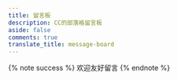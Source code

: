 ```yaml
---
title: 留言板
description: CC的部落格留言板
aside: false
comments: true
translate_title: message-board
---
```

{% note success %} 欢迎友好留言 {% endnote %}

<!-- Emoji符号表情大全
热门Emoji表情符号
☀☁☔⛄⚡🌀🌂🌙🌟🍀🌷🌱🍁🌸🌹🍂🍃🌺🌻🌴🌵🌾🍎🍊🍓👀👂👃👄👅💅👦👧👨👩👫👮👱👲👳👴👵👶👷👸👯👻👼👽👾👿💀💂💃🐍🐎🐔🐗🐫🐘🐨🐒🐑🐙🐚🐛🐠🐡🐥🐦🐧🐩🐟🐬🐭🐯🐱🐳🐴🐵🐶🐷🐻🐹🐺🐮🐰🐸🐾😠😩😲😞😵😰😒😍😤😜😝😋😘😚😷😳😃😆😁😂☺😄😢😭😨😣😡😌😖😔😱😪😏😓😥😫😉😺😸😹😽😻😿😼🙀🙋🙌🙍🙏🔥🎁🎄🎅🎈🎉🎍🎎🎓🎏🎐🎃📞📱📲📠💻💽💾💿📀🎵🎶🎼📺💋💏💐💑🍔☕🍸🍺❤💓💔💖💗💘💙💚💛💜💝♥💢💤💦💨💩💪✨🔔✊✋✌👊👍☝👆👇👈👉👋👏👌👎👐
全部Emoji表情符号
风靡世界的超酷表情符号集合

人物
😄😃😀😊☺😉😍😘😚😗😙😜😝😛😳😁😔😌😒😞😣😢😂😭😪😥😰😅😓😩😫😨😱😠😡😤😖😆😋😷😎😴😵😲😟😦😧😈👿😮😬😐😕😯😶😇😏😑👲👳👮👷💂👶👦👧👨👩👴👵👱👼👸😺😸😻😽😼🙀😿😹😾👹👺🙈🙉🙊💀👽💩🔥✨🌟💫💥💢💦💧💤💨👂👀👃👅👄👍👎👌👊✊✌👋✋👐👆👇👉👈🙌🙏☝👏💪🚶🏃💃👫👪👬👭💏💑👯🙆🙅💁🙋💆💇💅👰🙎🙍🙇🎩👑👒👟👞👡👠👢👕👔👚👗🎽👖👘👙💼👜👝👛👓🎀🌂💄💛💙💜💚❤💔💗💓💕💖💞💘💌💋💍💎👤👥💬👣💭
大自然
🐶🐺🐱🐭🐹🐰🐸🐯🐨🐻🐷🐽🐮🐗🐵🐒🐴🐑🐘🐼🐧🐦🐤🐥🐣🐔🐍🐢🐛🐝🐜🐞🐌🐙🐚🐠🐟🐬🐳🐋🐄🐏🐀🐃🐅🐇🐉🐎🐐🐓🐕🐖🐁🐂🐲🐡🐊🐫🐪🐆🐈🐩🐾💐🌸🌷🍀🌹🌻🌺🍁🍃🍂🌿🌾🍄🌵🌴🌲🌳🌰🌱🌼🌐🌞🌝🌚🌑🌒🌓🌔🌕🌖🌗🌘🌜🌛🌙🌍🌎🌏🌋🌌🌠⭐☀⛅☁⚡☔❄⛄🌀🌁🌈🌊
物体
🎍💝🎎🎒🎓🎏🎆🎇🎐🎑🎃👻🎅🎄🎁🎋🎉🎊🎈🎌🔮🎥📷📹📼💿📀💽💾💻📱☎📞📟📠📡📺📻🔊🔉🔈🔇🔔🔕📢📣⏳⌛⏰⌚🔓🔒🔏🔐🔑🔎💡🔦🔆🔅🔌🔋🔍🛁🛀🚿🚽🔧🔩🔨🚪🚬💣🔫🔪💊💉💰💴💵💷💶💳💸📲📧📥📤✉📩📨📯📫📪📬📭📮📦📝📄📃📑📊📈📉📜📋📅📆📇📁📂✂📌📎✒✏📏📐📕📗📘📙📓📔📒📚📖🔖📛🔬🔭📰🎨🎬🎤🎧🎼🎵🎶🎹🎻🎺🎷🎸👾🎮🃏🎴🀄🎲🎯🏈🏀⚽⚾🎾🎱🏉🎳⛳🚵🚴🏁🏇🏆🎿🏂🏊🏄🎣☕🍵🍶🍼🍺🍻🍸🍹🍷🍴🍕🍔🍟🍗🍖🍝🍛🍤🍱🍣🍥🍙🍘🍚🍜🍲🍢🍡🍳🍞🍩🍮🍦🍨🍧🎂🍰🍪🍫🍬🍭🍯🍎🍏🍊🍋🍒🍇🍉🍓🍑🍈🍌🍐🍍🍠🍆🍅🌽
地点
🏠🏡🏫🏢🏣🏥🏦🏪🏩🏨💒⛪🏬🏤🌇🌆🏯🏰⛺🏭🗼🗾🗻🌄🌅🌃🗽🌉🎠🎡⛲🎢🚢⛵🚤🚣⚓🚀✈💺🚁🚂🚊🚉🚞🚆🚄🚅🚈🚇🚝🚋🚃🚎🚌🚍🚙🚘🚗🚕🚖🚛🚚🚨🚓🚔🚒🚑🚐🚲🚡🚟🚠🚜💈🚏🎫🚦🚥⚠🚧🔰⛽🏮🎰♨🗿🎪🎭📍🚩
符号
🔟🔢🔣⬆⬇⬅➡🔠🔡🔤↗↖↘↙↔↕🔄◀▶🔼🔽↩↪ℹ⏪⏩⏫⏬⤵⤴🆗🔀🔁🔂🆕🆙🆒🆓🆖📶🎦🈁🈯🈳🈵🈴🈲🉐🈹🈺🈶🈚🚻🚹🚺🚼🚾🚰🚮🅿♿🚭🈷🈸🈂Ⓜ🛂🛄🛅🛃🉑㊙㊗🆑🆘🆔🚫🔞📵🚯🚱🚳🚷🚸⛔✳❇❎✅✴💟🆚📳📴🅰🅱🆎🅾💠➿♻♈♉♊♋♌♍♎♏♐♑♒♓⛎🔯🏧💹💲💱©®™❌‼⁉❗❓❕❔⭕🔝🔚🔙🔛🔜🔃🕛🕧🕐🕜🕑🕝🕒🕞🕓🕟🕔🕠🕕🕖🕗🕘🕙🕚🕡🕢🕣🕤🕥🕦✖➕➖➗♠♥♣♦💮💯✔☑🔘🔗➰〰〽🔱◼◻◾◽▪▫🔺🔲🔳⚫⚪🔴🔵🔻⬜⬛🔶🔷🔸🔹

一些常用的 Emoji 符号（可直接复制）
表情类
😀 😁 😂 🤣 😃 😄 😅 😆 😉 😊 😋 😎 😍 😘 😗 😙 😚 ☺️ 🙂 🤗 🤩 🤔 🤨 😐 😑 😶 🙄 😏 😣 😥 😮 🤐 😯 😪 😫 😴 😌 😛 😜 😝 🤤 😒 😓 😔 😕 🙃 🤑 😲 ☹️ 🙁 😖 😞 😟 😤 😢 😭 😦 😧 😨 😩 🤯 😬 😰 😱 😳 🤪 😵 😡 😠 🤬 😷 🤒 🤕 🤢 🤮 🤧 😇 🤠 🤡 🤥 🤫 🤭 🧐 🤓 😈 👿 👹 👺 💀 👻 👽 🤖 💩 😺 😸 😹 😻 😼 😽 🙀 😿 😾

手势类
🤲 👐 🙌 👏 🤝 👍 👎 👊 ✊ 🤛 🤜 🤞 ✌️ 🤟 🤘 👌 👈 👉 👆 👇 ☝️ ✋ 🤚 🖐 🖖 👋 🤙 💪🖕 ✍️ 🙏

人物
👶 👧 🧒 👦 👩 🧑 👨 👵 🧓 👴 👲 👳‍♀️ 👳‍♂️ 🧕 🧔 👱‍♂️ 👱‍♀️
👮‍♀️ 👮‍♂️ 👷‍♀️ 👷‍♂️ 💂‍♀️ 💂‍♂️ 🕵️‍♀️ 🕵️‍♂️ 👩‍⚕️ 👨‍⚕️ 👩‍🌾 👨‍🌾 👩‍🍳 👨‍🍳 👩‍🎓 👨‍🎓 👩‍🎤 👨‍🎤 👩‍🏫 👨‍🏫 👩‍🏭 👨‍🏭 👩‍💻 👨‍💻 👩‍💼 👨‍💼 👩‍🔧 👨‍🔧 👩‍🔬 👨‍🔬 👩‍🎨 👨‍🎨 👩‍🚒 👨‍🚒 👩‍✈️ 👨‍✈️ 👩‍🚀 👨‍🚀 👩‍⚖️ 👨‍⚖️ 👰 🤵 👸 🤴 🤶 🎅 🧙‍♀️ 🧙‍♂️ 🧝‍♀️ 🧝‍♂️ 🧛‍♀️ 🧛‍♂️ 🧟‍♀️ 🧟‍♂️ 🧞‍♀️ 🧞‍♂️ 🧜‍♀️ 🧜‍♂️ 🧚‍♀️ 🧚‍♂️ 👼 🤰 🤱 🙇‍♀️ 🙇‍♂️ 💁‍♀️ 💁‍♂️ 🙅‍♀️ 🙅‍♂️ 🙆‍♀️ 🙆‍♂️ 🙋‍♀️ 🙋‍♂️ 🤦‍♀️ 🤦‍♂️ 🤷‍♀️ 🤷‍♂️ 🙎‍♀️ 🙎‍♂️ 🙍‍♀️ 🙍‍♂️ 💇‍♀️ 💇‍♂️ 💆‍♀️ 💆‍♂️ 🧖‍♀️ 🧖‍♂️ 💅 🤳 💃 🕺 👯‍♀️ 👯‍♂️ 🕴 🚶‍♀️ 🚶‍♂️ 🏃‍♀️ 🏃‍♂️ 👫 👭 👬 💑 👩‍❤️‍👩 👨‍❤️‍👨 💏 👩‍❤️‍💋‍👩 👨‍❤️‍💋‍👨 👪 👨‍👩‍👧 👨‍👩‍👧‍👦 👨‍👩‍👦‍👦 👨‍👩‍👧‍👧 👩‍👩‍👦 👩‍👩‍👧 👩‍👩‍👧‍👦 👩‍👩‍👦‍👦 👩‍👩‍👧‍👧 👨‍👨‍👦 👨‍👨‍👧 👨‍👨‍👧‍👦 👨‍👨‍👦‍👦 👨‍👨‍👧‍👧 👩‍👦 👩‍👧 👩‍👧‍👦 👩‍👦‍👦 👩‍👧‍👧 👨‍👦 👨‍👧 👨‍👧‍👦 👨‍👦‍👦 👨‍👧‍👧

动植物 自然
🐶 🐱 🐭 🐹 🐰 🦊 🦝 🐻 🐼 🦘 🦡 🐨 🐯 🦁 🐮 🐷 🐽 🐸 🐵 🙈 🙉 🙊 🐒 🐔 🐧 🐦 🐤 🐣 🐥 🦆 🦢 🦅 🦉 🦚 🦜 🦇 🐺 🐗 🐴 🦄 🐝 🐛 🦋 🐌 🐚 🐞 🐜 🦗 🕷 🕸 🦂 🦟 🦠 🐢 🐍 🦎 🦖 🦕 🐙 🦑 🦐 🦀 🐡 🐠 🐟 🐬 🐳 🐋 🦈 🐊 🐅 🐆 🦓 🦍 🐘 🦏 🦛 🐪 🐫 🦙 🦒 🐃 🐂 🐄 🐎 🐖 🐏 🐑 🐐 🦌 🐕 🐩 🐈 🐓 🦃 🕊 🐇 🐁 🐀 🐿 🦔 🐾 🐉 🐲 🌵 🎄 🌲 🌳 🌴 🌱 🌿 ☘️ 🍀 🎍 🎋 🍃 🍂 🍁 🍄 🌾 💐 🌷 🌹 🥀 🌺 🌸 🌼 🌻 🌞 🌝 🌛 🌜 🌚 🌕 🌖 🌗 🌘 🌑 🌒 🌓 🌔 🌙 🌎 🌍 🌏 💫 ⭐️ 🌟 ✨ ⚡️ ☄️ 💥 🔥 🌪 🌈 ☀️ 🌤 ⛅️ 🌥 ☁️ 🌦 🌧 ⛈ 🌩 🌨 ❄️ ☃️ ⛄️ 🌬 💨 💧 💦 ☔️ ☂️ 🌊 🌫

十二生肖
🐁🐂🐅🐇🐉🐍🐎🐐🐒🐓🐕🐖

水果 食物
🍏 🍎 🍐 🍊 🍋 🍌 🍉 🍇 🍓 🍈 🍒 🍑 🍍 🥭 🥥 🥝 🍅 🍆 🥑 🥦 🥒 🥬 🌶 🌽 🥕 🥔 🍠 🥐 🍞 🥖 🥨 🥯 🧀 🥚 🍳 🥞 🥓 🥩 🍗 🍖 🌭 🍔 🍟 🍕 🥪 🥙 🌮 🌯 🥗 🥘 🥫 🍝 🍜 🍲 🍛 🍣 🍱 🥟 🍤 🍙 🍚 🍘 🍥 🥮 🥠 🍢 🍡 🍧 🍨 🍦 🥧 🍰 🎂 🍮 🍭 🍬 🍫 🍿 🧂 🍩 🍪 🌰 🥜 🍯 🥛 🍼 ☕️ 🍵 🥤 🍶 🍺 🍻 🥂 🍷 🥃 🍸 🍹 🍾 🥄 🍴 🍽 🥣 🥡 🥢

运动 娱乐
⚽️ 🏀 🏈 ⚾️ 🥎 🏐 🏉 🎾 🥏 🎱 🏓 🏸 🥅 🏒 🏑 🥍 🏏 ⛳️ 🏹 🎣 🥊 🥋 🎽 ⛸ 🥌 🛷 🛹 🎿 ⛷ 🏂 🏋️‍♀️ 🏋🏻‍♀️ 🏋🏼‍♀️ 🏋🏽‍♀️ 🏋🏾‍♀️ 🏋🏿‍♀️ 🏋️‍♂️ 🏋🏻‍♂️ 🏋🏼‍♂️ 🏋🏽‍♂️ 🏋🏾‍♂️ 🏋🏿‍♂️ 🤼‍♀️ 🤼‍♂️ 🤸‍♀️ 🤸🏻‍♀️ 🤸🏼‍♀️ 🤸🏽‍♀️ 🤸🏾‍♀️ 🤸🏿‍♀️ 🤸‍♂️ 🤸🏻‍♂️ 🤸🏼‍♂️ 🤸🏽‍♂️ 🤸🏾‍♂️ 🤸🏿‍♂️ ⛹️‍♀️ ⛹🏻‍♀️ ⛹🏼‍♀️ ⛹🏽‍♀️ ⛹🏾‍♀️ ⛹🏿‍♀️ ⛹️‍♂️ ⛹🏻‍♂️ ⛹🏼‍♂️ ⛹🏽‍♂️ ⛹🏾‍♂️ ⛹🏿‍♂️ 🤺 🤾‍♀️ 🤾🏻‍♀️ 🤾🏼‍♀️ 🤾🏾‍♀️ 🤾🏾‍♀️ 🤾🏿‍♀️ 🤾‍♂️ 🤾🏻‍♂️ 🤾🏼‍♂️ 🤾🏽‍♂️ 🤾🏾‍♂️ 🤾🏿‍♂️ 🏌️‍♀️ 🏌🏻‍♀️ 🏌🏼‍♀️ 🏌🏽‍♀️ 🏌🏾‍♀️ 🏌🏿‍♀️ 🏌️‍♂️ 🏌🏻‍♂️ 🏌🏼‍♂️ 🏌🏽‍♂️ 🏌🏾‍♂️ 🏌🏿‍♂️ 🏇 🏇🏻 🏇🏼 🏇🏽 🏇🏾 🏇🏿 🧘‍♀️ 🧘🏻‍♀️ 🧘🏼‍♀️ 🧘🏽‍♀️ 🧘🏾‍♀️ 🧘🏿‍♀️ 🧘‍♂️ 🧘🏻‍♂️ 🧘🏼‍♂️ 🧘🏽‍♂️ 🧘🏾‍♂️ 🧘🏿‍♂️ 🏄‍♀️ 🏄🏻‍♀️ 🏄🏼‍♀️ 🏄🏽‍♀️ 🏄🏾‍♀️ 🏄🏿‍♀️ 🏄‍♂️ 🏄🏻‍♂️ 🏄🏼‍♂️ 🏄🏽‍♂️ 🏄🏾‍♂️ 🏄🏿‍♂️ 🏊‍♀️ 🏊🏻‍♀️ 🏊🏼‍♀️ 🏊🏽‍♀️ 🏊🏾‍♀️ 🏊🏿‍♀️ 🏊‍♂️ 🏊🏻‍♂️ 🏊🏼‍♂️ 🏊🏽‍♂️ 🏊🏾‍♂️ 🏊🏿‍♂️ 🤽‍♀️ 🤽🏻‍♀️ 🤽🏼‍♀️ 🤽🏽‍♀️ 🤽🏾‍♀️ 🤽🏿‍♀️ 🤽‍♂️ 🤽🏻‍♂️ 🤽🏼‍♂️ 🤽🏽‍♂️ 🤽🏾‍♂️ 🤽🏿‍♂️ 🚣‍♀️ 🚣🏻‍♀️ 🚣🏼‍♀️ 🚣🏽‍♀️ 🚣🏾‍♀️ 🚣🏿‍♀️ 🚣‍♂️ 🚣🏻‍♂️ 🚣🏼‍♂️ 🚣🏽‍♂️ 🚣🏾‍♂️ 🚣🏿‍♂️ 🧗‍♀️ 🧗🏻‍♀️ 🧗🏼‍♀️ 🧗🏽‍♀️ 🧗🏾‍♀️ 🧗🏿‍♀️ 🧗‍♂️ 🧗🏻‍♂️ 🧗🏼‍♂️ 🧗🏽‍♂️ 🧗🏾‍♂️ 🧗🏿‍♂️ 🚵‍♀️ 🚵🏻‍♀️ 🚵🏼‍♀️ 🚵🏽‍♀️ 🚵🏾‍♀️ 🚵🏿‍♀️ 🚵‍♂️ 🚵🏻‍♂️ 🚵🏼‍♂️ 🚵🏽‍♂️ 🚵🏾‍♂️ 🚵🏿‍♂️ 🚴‍♀️ 🚴🏻‍♀️ 🚴🏼‍♀️ 🚴🏽‍♀️ 🚴🏾‍♀️ 🚴🏿‍♀️ 🚴‍♂️ 🚴🏻‍♂️ 🚴🏼‍♂️ 🚴🏽‍♂️ 🚴🏾‍♂️ 🚴🏿‍♂️ 🏆 🥇 🥈 🥉 🏅 🎖 🏵 🎗 🎫 🎟 🎪 🤹‍♀️ 🤹🏻‍♀️ 🤹🏼‍♀️ 🤹🏽‍♀️ 🤹🏾‍♀️ 🤹🏿‍♀️ 🤹‍♂️ 🤹🏻‍♂️ 🤹🏼‍♂️ 🤹🏽‍♂️ 🤹🏾‍♂️ 🤹🏿‍♂️ 🎭 🎨 🎬 🎤 🎧 🎼 🎹 🥁 🎷 🎺 🎸 🎻 🎲 🧩 ♟ 🎯 🎳 🎮 🎰

交通 旅行
🚗 🚕 🚙 🚌 🚎 🏎 🚓 🚑 🚒 🚐 🚚 🚛 🚜 🛴 🚲 🛵 🏍 🚨 🚔 🚍 🚘 🚖 🚡 🚠 🚟 🚃 🚋 🚞 🚝 🚄 🚅 🚈 🚂 🚆 🚇 🚊 🚉 ✈️ 🛫 🛬 🛩 💺 🛰 🚀 🛸 🚁 🛶 ⛵️ 🚤 🛥 🛳 ⛴ 🚢 ⚓️ ⛽️ 🚧 🚦 🚥 🚏 🗺 🗿 🗽 🗼 🏰 🏯 🏟 🎡 🎢 🎠 ⛲️ ⛱ 🏖 🏝 🏜 🌋 ⛰ 🏔 🗻 🏕 ⛺️ 🏠 🏡 🏘 🏚 🏗 🏭 🏢 🏬 🏣 🏤 🏥 🏦 🏨 🏪 🏫 🏩 💒 🏛 ⛪️ 🕌 🕍 🕋 ⛩ 🛤 🛣 🗾 🎑 🏞 🌅 🌄 🌠 🎇 🎆 🌇 🌆 🏙 🌃 🌌 🌉 🌁

物体
⌚️ 📱 📲 💻 ⌨️ 🖥 🖨 🖱 🖲 🕹 🗜 💽 💾 💿 📀 📼 📷 📸 📹 🎥 📽 🎞 📞 ☎️ 📟 📠 📺 📻 🎙 🎚 🎛 ⏱ ⏲ ⏰ 🕰 ⌛️ ⏳ 📡 🔋 🔌 💡 🔦 🕯 🗑 🛢 💸 💵 💴 💶 💷 💰 💳 🧾 💎 ⚖️ 🔧 🔨 ⚒ 🛠 ⛏ 🔩 ⚙️ ⛓ 🔫 💣 🔪 🗡 ⚔️ 🛡 🚬 ⚰️ ⚱️ 🏺

标志
❤️ 🧡 💛 💚 💙 💜 🖤 💔 ❣️ 💕 💞 💓 💗 💖 💘 💝 💟 ☮️ ✝️ ☪️ 🕉 ☸️ ✡️ 🔯 🕎 ☯️ ☦️ 🛐 ⛎ ♈️ ♉️ ♊️ ♋️ ♌️ ♍️ ♎️ ♏️ ♐️ ♑️ ♒️ ♓️ 🆔 ⚛️ 🉑 ☢️ ☣️ 📴 📳 🈶 🈚️ 🈸 🈺 🈷️ ✴️ 🆚 💮 🉐 ㊙️ ㊗️ 🈴 🈵 🈹 🈲 🅰️ 🅱️ 🆎 🆑 🅾️ 🆘 ❌ ⭕️ 🛑 ⛔️ 📛 🚫 💯 💢 ♨️ 🚷 🚯 🚳 🚱 🔞 📵 🚭 ❗️ ❕ ❓ ❔ ‼️ ⁉️ 🔅 🔆 〽️ ⚠️ 🚸 🔱 ⚜️ 🔰 ♻️ ✅ 🈯️ 💹 ❇️ ✳️ ❎ 🌐 💠 Ⓜ️ 🌀 💤 🏧 🚾 ♿️ 🅿️ 🈳 🈂️ 🛂 🛃 🛄 🛅 🚹 🚺 🚼 🚻 🚮 🎦 📶 🈁 🔣 ℹ️ 🔤 🔡 🔠 🆖 🆗 🆙 🆒 🆕 🆓 0️⃣ 1️⃣ 2️⃣ 3️⃣ 4️⃣ 5️⃣ 6️⃣ 7️⃣ 8️⃣ 9️⃣ 🔟 🔢 #️⃣ *️⃣ ⏏️ ▶️ ⏸ ⏯ ⏹ ⏺ ⏭ ⏮ ⏩ ⏪ ⏫ ⏬ ◀️ 🔼 🔽 ➡️ ⬅️ ⬆️ ⬇️ ↗️ ↘️ ↙️ ↖️ ↕️ ↔️ ↪️ ↩️ ⤴️ ⤵️ 🔀 🔁 🔂 🔄 🔃 🎵 🎶 ➕ ➖ ➗ ✖️ ♾ 💲 💱 ™️ ©️ ®️ 〰️ ➰ ➿ 🔚 🔙 🔛 🔝 🔜 ✔️ ☑️ 🔘 ⚪️ ⚫️ 🔴 🔵 🔺 🔻 🔸 🔹 🔶 🔷 🔳 🔲 ▪️ ▫️ ◾️ ◽️ ◼️ ◻️ ⬛️ ⬜️ 🔈 🔇 🔉 🔊 🔔 🔕 📣 📢 👁‍🗨 💬 💭 🗯 ♠️ ♣️ ♥️ ♦️ 🃏 🎴 🀄️ 🕐 🕑 🕒 🕓 🕔 🕕 🕖 🕗 🕘 🕙 🕚 🕛 🕜 🕝 🕞 🕟 🕠 🕡 🕢 🕣 🕤 🕥 🕦 🕧
⬆↗➡↘⬇↙⬅↖↕↔↩↪⤴⤵🔃🔄🔙🔚🔛🔜🔝 -->

<!-- <link rel="stylesheet" href="https://cdn.jsdelivr.net/gh/ccknbc-backup/cdn/css/commentsbar.css"/>
  <div id="computer">
    <div id="maincontent"><br>
      <div id="form-wrap"><img src="https://cdn.jsdelivr.net/gh/Akilarlxh/Valine-Admin@v1.0/source/img/before.png" id="beforeimg">
        <div id="envelope">
          <form>
            <div class="formmain">
              <img class="headerimg" src="https://ae01.alicdn.com/kf/U5bb04af32be544c4b41206d9a42fcacfd.jpg"/>
              <div style="padding: 5px 20px;">
                <center>
                  <h3 calss="title3">来自CC的留言:</h3>
                </center>
                <center class="comments">
                  有什么想问的？<br>
                  有什么想说的？<br>
                  有什么想吐槽的？<br>
                  哪怕是有什么想吃的，都可以告诉我哦~<br>
                </center>
                <div class="bottomcontent">
                <img class="bottomimg" src="https://ae01.alicdn.com/kf/U0968ee80fd5c4f05a02bdda9709b041eE.png"/>
                </div>
                <p class="bottomhr">自动书记人偶竭诚为您服务！</p>
              </div>
            </div>
          </form>
        </div><img id="afterimg" src="https://cdn.jsdelivr.net/gh/Akilarlxh/Valine-Admin@v1.0/source/img/after.png">
      </div>
    </div>
  </div>
  <div id="mobile">
    <form>
      <div class="formmain"><img class="headerimg" src="https://ae01.alicdn.com/kf/U5bb04af32be544c4b41206d9a42fcacfd.jpg" />
        <div style="padding: 5px 20px;">
          <center>
            <h3 class="title3">来自CC的留言:</h3>
          </center>
          <center class="comments">
            有什么想问的？<br>
            有什么想说的？<br>
            有什么想吐槽的？<br>
            哪怕是有什么想吃的，都可以告诉我哦~<br>
          </center>
          <div class="bottomcontent"><img src="https://ae01.alicdn.com/kf/U0968ee80fd5c4f05a02bdda9709b041eE.png" class="bottomhr"></div>
          <p class="bottomhr"">自动书记人偶竭诚为您服务！</p>
        </div>
      </div>
    </form>
  </div> -->



<!-- 引用 HexoPlusPlus_Comment_TwikooPlus组件 -->
<!-- <link rel="stylesheet" href="https://cdn.jsdelivr.net/gh/HexoPlusPlus/HexoComment_TwikooPlus@main/dist/comment.css" /> 
<script src="https://cdn.jsdelivr.net/gh/HexoPlusPlus/HexoComment_TwikooPlus@main/dist/comment.js"></script>
<div id="hpp_comment"></div>
<script>
new hpp_comment({
id:"hpp_comment",//HexoPlusPlus_Comment_TwikooPlus容器ID
envId:"ccknbc-154167",//与原配置相同，可以不写，若不写，请将mode改为0
//region:"ap-shanghai",//与原配置相同，可以不写
ver:"beta",//Twikoo原组件的版本号，建议写上，避免兼容性问题
domain: "blog.ccknbc.workers.dev",//您的HexoPlusPlus域名，如blogadmin.cyfan.top
path: 'window.location.pathname',//与原配置相同，必须写上
cdn:"https://dn-qiniu-avatar.qbox.me/avatar/",//头像CDN，必须写上
adminmail: 'ae255049cc3f836c5b01dbfa72f7bff9',//管理员邮箱md5
friendmail: ['d0444153231c7f6d8ccf6ec90950c06c','95240b53f57d823ab135c20e6435c958'],//小伙伴邮箱md5，多个请用,分割
guestcolor: '#8080809e',//路人卡片颜色
friendcolor: 'rgb(102 175 233 / 60%)',//小伙伴卡片颜色
admincolor: '#ffd700',//管理员卡片颜色
timelimit: 200,//单位毫秒，超时设置，默认访问/cdn-cgi/trace拉取用户侧信息，若超过timelimit/位置是CN【中国大陆】/位置是HK【中国香港】则使用Twikoo原生，否则使用TwikooPlus中继
mode:0//1为检测模式，0为强制使用TwikooPlus，但依旧允许手动强制原版
})
</script> -->

<!-- <script type="text/javascript" src="https://bot.4paradigm.com/web/assets/ics-web-sdk-js.js"></script>
<script type="text/javascript">
IcsWebSdkJs.init('https://bot.4paradigm.com/web/chat/4451/ef45c164-3e3a-4358-ae65-5dd9e7080ab4')
</script> -->

<!-- <iframe src="https://bot.4paradigm.com/web/chat/4451/ef45c164-3e3a-4358-ae65-5dd9e7080ab4" width="100%" height="550" frameborder="0" scrolling="no" seamless></iframe>

<iframe src="https://www.tidio.com/talk/rmnlrpff1oci9pui1djmeuvx1mftupfq" width="100%" height="650" frameborder="0" scrolling="no" seamless></iframe> -->
